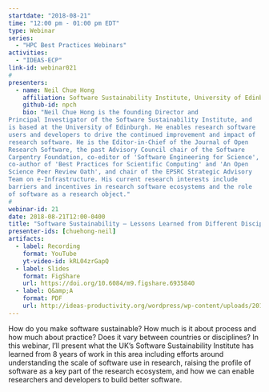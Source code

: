 ```yaml
---
startdate: "2018-08-21"
time: "12:00 pm - 01:00 pm EDT"
type: Webinar
series:
  - "HPC Best Practices Webinars"
activities:
  - "IDEAS-ECP"
link-id: webinar021
#
presenters:
  - name: Neil Chue Hong
    affiliation: Software Sustainability Institute, University of Edinburgh
    github-id: npch
    bio: "Neil Chue Hong is the founding Director and
Principal Investigator of the Software Sustainability Institute, and
is based at the University of Edinburgh. He enables research software
users and developers to drive the continued improvement and impact of
research software. He is the Editor-in-Chief of the Journal of Open
Research Software, the past Advisory Council chair of the Software
Carpentry Foundation, co-editor of 'Software Engineering for Science',
co-author of 'Best Practices for Scientific Computing' and 'An Open
Science Peer Review Oath', and chair of the EPSRC Strategic Advisory
Team on e-Infrastructure. His current research interests include
barriers and incentives in research software ecosystems and the role
of software as a research object."
#
webinar-id: 21
date: 2018-08-21T12:00-0400
title: "Software Sustainability — Lessons Learned from Different Disciplines"
presenter-ids: [chuehong-neil]
artifacts:
  - label: Recording
    format: YouTube
    yt-video-id: kRL04zrGapQ
  - label: Slides
    format: FigShare
    url: https://doi.org/10.6084/m9.figshare.6935840
  - label: Q&amp;A
    format: PDF
    url: http://ideas-productivity.org/wordpress/wp-content/uploads/2018/09/webinar021-qa.pdf
---
```

How do you make software sustainable? How much is it about process and
how much about practice? Does it vary between countries or
disciplines? In this webinar, I’ll present what the UK’s Software
Sustainability Institute has learned from 8 years of work in this area
including efforts around understanding the scale of software use in
research, raising the profile of software as a key part of the
research ecosystem, and how we can enable researchers and developers
to build better software.
